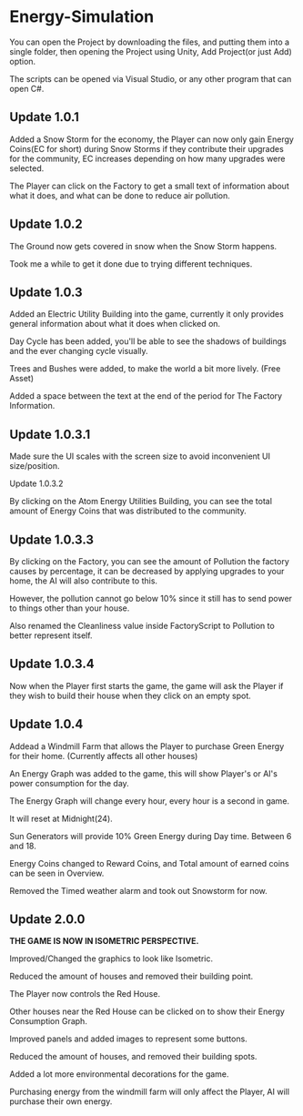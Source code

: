 # Energy-Simulation

You can open the Project by downloading the files, and putting them into a single folder, then opening the Project using Unity, Add Project(or just Add) option.

The scripts can be opened via Visual Studio, or any other program that can open C#.

## Update 1.0.1



Added a Snow Storm for the economy, the Player can now only gain Energy Coins(EC for short) during Snow Storms if they contribute their upgrades for the community, EC increases depending on how many upgrades were selected.

The Player can click on the Factory to get a small text of information about what it does, and what can be done to reduce air pollution.

## Update 1.0.2

The Ground now gets covered in snow when the Snow Storm happens.

Took me a while to get it done due to trying different techniques.

## Update 1.0.3

Added an Electric Utility Building into the game, currently it only provides general information about what it does when clicked on.

Day Cycle has been added, you'll be able to see the shadows of buildings and the ever changing cycle visually.

Trees and Bushes were added, to make the world a bit more lively. (Free Asset)

Added a space between the text at the end of the period for The Factory Information.

## Update 1.0.3.1

Made sure the UI scales with the screen size to avoid inconvenient UI size/position.

Update 1.0.3.2

By clicking on the Atom Energy Utilities Building, you can see the total amount of Energy Coins that was distributed to the community.

## Update 1.0.3.3

By clicking on the Factory, you can see the amount of Pollution the factory causes by percentage, it can be decreased by applying upgrades to your home, the AI will also contribute to this.

However, the pollution cannot go below 10% since it still has to send power to things other than your house.

Also renamed the Cleanliness value inside FactoryScript to Pollution to better represent itself.

## Update 1.0.3.4

Now when the Player first starts the game, the game will ask the Player if they wish to build their house when they click on an empty spot.

## Update 1.0.4

Addead a Windmill Farm that allows the Player to purchase Green Energy for their home. (Currently affects all other houses)

An Energy Graph was added to the game, this will show Player's or AI's power consumption for the day.

The Energy Graph will change every hour, every hour is a second in game.

It will reset at Midnight(24).

Sun Generators will provide 10% Green Energy during Day time. Between 6 and 18.

Energy Coins changed to Reward Coins, and Total amount of earned coins can be seen in Overview.

Removed the Timed weather alarm and took out Snowstorm for now.

## Update 2.0.0

**THE GAME IS NOW IN ISOMETRIC PERSPECTIVE.**

Improved/Changed the graphics to look like Isometric.

Reduced the amount of houses and removed their building point.

The Player now controls the Red House.

Other houses near the Red House can be clicked on to show their Energy Consumption Graph.

Improved panels and added images to represent some buttons.

Reduced the amount of houses, and removed their building spots.

Added a lot more environmental decorations for the game.

Purchasing energy from the windmill farm will only affect the Player, AI will purchase their own energy.
